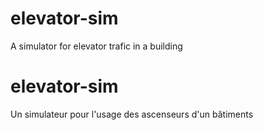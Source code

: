 # elevator-sim
A simulator for elevator trafic in a building

# elevator-sim
Un simulateur pour l'usage des ascenseurs d'un bâtiments
